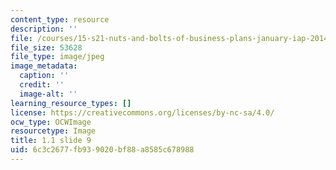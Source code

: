 ```yaml
---
content_type: resource
description: ''
file: /courses/15-s21-nuts-and-bolts-of-business-plans-january-iap-2014/6c3c2677fb939020bf88a8585c678988_Slide9.JPG
file_size: 53628
file_type: image/jpeg
image_metadata:
  caption: ''
  credit: ''
  image-alt: ''
learning_resource_types: []
license: https://creativecommons.org/licenses/by-nc-sa/4.0/
ocw_type: OCWImage
resourcetype: Image
title: 1.1 slide 9
uid: 6c3c2677-fb93-9020-bf88-a8585c678988
---
```

